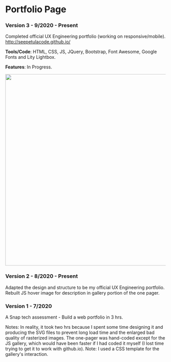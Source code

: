 # Portfolio Page

### Version 3 - 9/2020 - Present

Completed official UX Engineering portfolio (working on responsive/mobile).
<br /> http://seepetulacode.github.io/



**Tools/Code**: HTML, CSS, JS, JQuery, Bootstrap, Font Awesome, Google Fonts and Lity Lightbox.<br />

**Features**: In Progress.

<img src="https://res.cloudinary.com/b1917/image/upload/c_scale,w_835/v1599293607/portfolio_screenshot_qbkx44.png" width="600"/>







### Version 2 - 8/2020 - Present

Adapted the design and structure to be my official UX Engineering portfolio.
Rebuilt JS hover image for description in gallery portion of the one pager.

### Version 1 - 7/2020

A Snap tech assessment - Build a web portfolio in 3 hrs. 

Notes: In reality, it took two hrs because I spent some time designing it and producing the SVG files to prevent long load time and the enlarged bad quality of rasterized images. The one-pager was hand-coded except for the JS gallery, which would have been faster if I had coded it myself (I lost time trying to get it to work with github.io). Note: I used a CSS template for the gallery's interaction.

